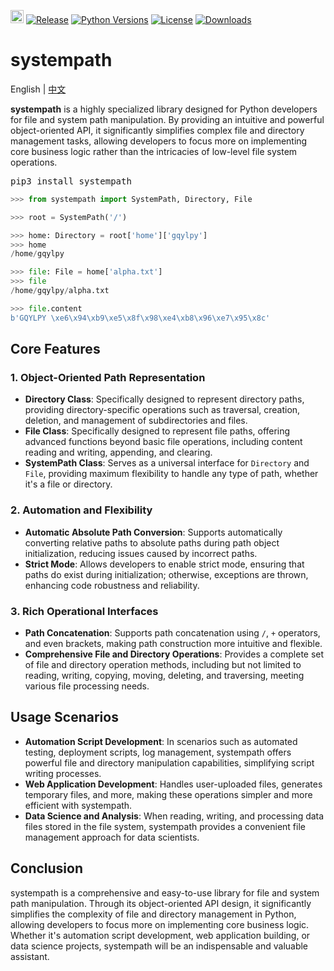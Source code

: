 [<img alt="LOGO" src="http://www.gqylpy.com/static/img/favicon.ico" height="21" width="21"/>](http://www.gqylpy.com)
[![Release](https://img.shields.io/github/release/gqylpy/systempath.svg?style=flat-square)](https://github.com/gqylpy/systempath/releases/latest)
[![Python Versions](https://img.shields.io/pypi/pyversions/systempath)](https://pypi.org/project/systempath)
[![License](https://img.shields.io/pypi/l/systempath)](https://github.com/gqylpy/systempath/blob/master/LICENSE)
[![Downloads](https://static.pepy.tech/badge/systempath)](https://pepy.tech/project/systempath)

# systempath
English | [中文](https://github.com/gqylpy/systempath/blob/master/README_CN.md)

**systempath** is a highly specialized library designed for Python developers for file and system path manipulation. By providing an intuitive and powerful object-oriented API, it significantly simplifies complex file and directory management tasks, allowing developers to focus more on implementing core business logic rather than the intricacies of low-level file system operations.

<kbd>pip3 install systempath</kbd>

```python
>>> from systempath import SystemPath, Directory, File

>>> root = SystemPath('/')

>>> home: Directory = root['home']['gqylpy']
>>> home
/home/gqylpy

>>> file: File = home['alpha.txt']
>>> file
/home/gqylpy/alpha.txt

>>> file.content
b'GQYLPY \xe6\x94\xb9\xe5\x8f\x98\xe4\xb8\x96\xe7\x95\x8c'
```

## Core Features

### 1. Object-Oriented Path Representation

- **Directory Class**: Specifically designed to represent directory paths, providing directory-specific operations such as traversal, creation, deletion, and management of subdirectories and files.
- **File Class**: Specifically designed to represent file paths, offering advanced functions beyond basic file operations, including content reading and writing, appending, and clearing.
- **SystemPath Class**: Serves as a universal interface for `Directory` and `File`, providing maximum flexibility to handle any type of path, whether it's a file or directory.

### 2. Automation and Flexibility

- **Automatic Absolute Path Conversion**: Supports automatically converting relative paths to absolute paths during path object initialization, reducing issues caused by incorrect paths.
- **Strict Mode**: Allows developers to enable strict mode, ensuring that paths do exist during initialization; otherwise, exceptions are thrown, enhancing code robustness and reliability.

### 3. Rich Operational Interfaces

- **Path Concatenation**: Supports path concatenation using `/`, `+` operators, and even brackets, making path construction more intuitive and flexible.
- **Comprehensive File and Directory Operations**: Provides a complete set of file and directory operation methods, including but not limited to reading, writing, copying, moving, deleting, and traversing, meeting various file processing needs.

## Usage Scenarios

- **Automation Script Development**: In scenarios such as automated testing, deployment scripts, log management, systempath offers powerful file and directory manipulation capabilities, simplifying script writing processes.
- **Web Application Development**: Handles user-uploaded files, generates temporary files, and more, making these operations simpler and more efficient with systempath.
- **Data Science and Analysis**: When reading, writing, and processing data files stored in the file system, systempath provides a convenient file management approach for data scientists.

## Conclusion

systempath is a comprehensive and easy-to-use library for file and system path manipulation. Through its object-oriented API design, it significantly simplifies the complexity of file and directory management in Python, allowing developers to focus more on implementing core business logic. Whether it's automation script development, web application building, or data science projects, systempath will be an indispensable and valuable assistant.
